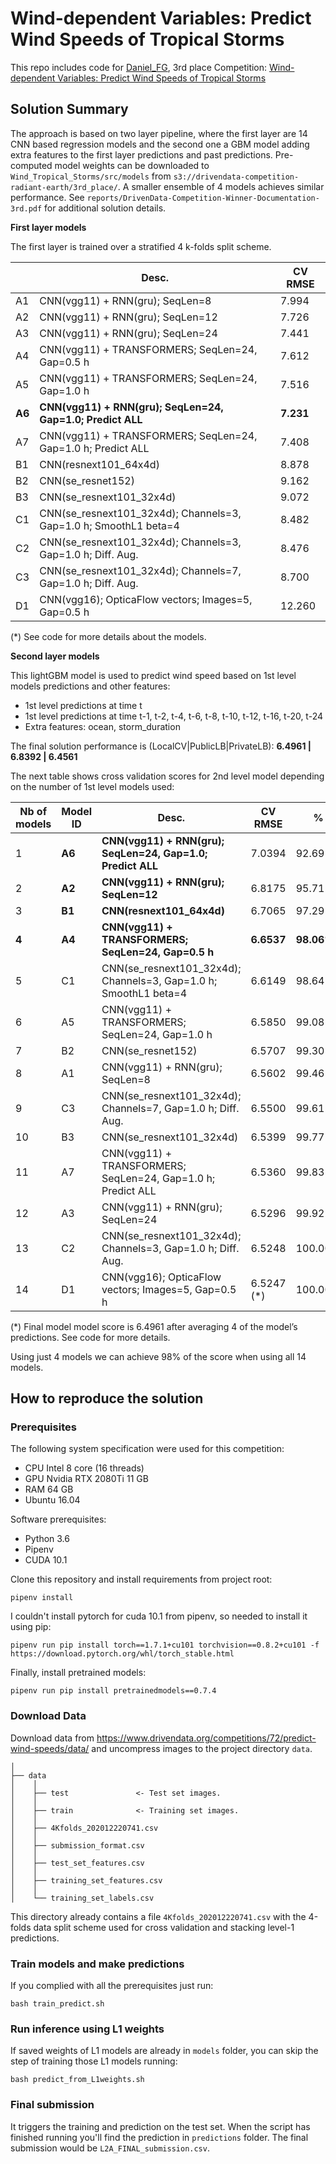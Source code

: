 # Wind-dependent Variables: Predict Wind Speeds of Tropical Storms
This repo includes code for [Daniel_FG](https://www.drivendata.org/users/Daniel_FG/), 3rd place
Competition: [Wind-dependent Variables: Predict Wind Speeds of Tropical Storms](https://www.drivendata.org/competitions/72/predict-wind-speeds/page/274/)


## Solution Summary

The approach is based on two layer pipeline, where the first layer are 14 CNN 
based regression models and the second one a GBM model adding extra features to the first layer predictions and past predictions. Pre-computed model weights can be downloaded to `Wind_Tropical_Storms/src/models` from `s3://drivendata-competition-radiant-earth/3rd_place/`. A smaller ensemble of 4 models achieves similar performance. See `reports/DrivenData-Competition-Winner-Documentation-3rd.pdf` for additional solution details.

**First layer models**

The first layer is trained over a stratified 4 k-folds split scheme. 

|        | **Desc.**                                                          | **CV RMSE** |
| ------ | ------------------------------------------------------------------ | ----------- |
| A1     | CNN(vgg11) + RNN(gru); SeqLen=8                                    | 7.994       |
| A2     | CNN(vgg11) + RNN(gru); SeqLen=12                                   | 7.726       |
| A3     | CNN(vgg11) + RNN(gru); SeqLen=24                                   | 7.441       |
| A4     | CNN(vgg11) + TRANSFORMERS; SeqLen=24, Gap=0.5 h                    | 7.612       |
| A5     | CNN(vgg11) + TRANSFORMERS; SeqLen=24, Gap=1.0 h                    | 7.516       |
| **A6** | **CNN(vgg11) + RNN(gru); SeqLen=24, Gap=1.0; Predict ALL**         | **7.231**   |
| A7     | CNN(vgg11) + TRANSFORMERS; SeqLen=24, Gap=1.0 h; Predict ALL       | 7.408       |
| B1     | CNN(resnext101\_64x4d)                                             | 8.878       |
| B2     | CNN(se\_resnet152)                                                 | 9.162       |
| B3     | CNN(se\_resnext101\_32x4d)                                         | 9.072       |
| C1     | CNN(se\_resnext101\_32x4d); Channels=3, Gap=1.0 h; SmoothL1 beta=4 | 8.482       |
| C2     | CNN(se\_resnext101\_32x4d); Channels=3, Gap=1.0 h; Diff. Aug.      | 8.476       |
| C3     | CNN(se\_resnext101\_32x4d); Channels=7, Gap=1.0 h; Diff. Aug.      | 8.700       |
| D1     | CNN(vgg16); OpticaFlow vectors; Images=5, Gap=0.5 h                | 12.260      |

(*) See code for more details about the models.

**Second layer models**

This lightGBM model is used to predict wind speed based on 1st level models predictions and 
other features:
- 1st level predictions at time t
- 1st level predictions at time t-1, t-2, t-4, t-6, t-8, t-10, t-12, t-16, t-20, t-24
- Extra features: ocean, storm_duration

The final solution performance is (LocalCV|PublicLB|PrivateLB): **6.4961 | 6.8392 | 6.4561**


The next table shows cross validation scores for 2nd level model depending on the number of 1st level models used:

| **Nb of models** | **Model ID** | **Desc.**                                                          | **CV RMSE** | **%**      |
| ---------------- | ------------ | ------------------------------------------------------------------ | ----------- | ---------- |
| 1                | **A6**       | **CNN(vgg11) + RNN(gru); SeqLen=24, Gap=1.0; Predict ALL**         | 7.0394      | 92.69%     |
| 2                | **A2**       | **CNN(vgg11) + RNN(gru); SeqLen=12**                               | 6.8175      | 95.71%     |
| 3                | **B1**       | **CNN(resnext101\_64x4d)**                                         | 6.7065      | 97.29%     |
| **4**            | **A4**       | **CNN(vgg11) + TRANSFORMERS; SeqLen=24, Gap=0.5 h**                | **6.6537**  | **98.06%** |
| 5                | C1           | CNN(se\_resnext101\_32x4d); Channels=3, Gap=1.0 h; SmoothL1 beta=4 | 6.6149      | 98.64%     |
| 6                | A5           | CNN(vgg11) + TRANSFORMERS; SeqLen=24, Gap=1.0 h                    | 6.5850      | 99.08%     |
| 7                | B2           | CNN(se\_resnet152)                                                 | 6.5707      | 99.30%     |
| 8                | A1           | CNN(vgg11) + RNN(gru); SeqLen=8                                    | 6.5602      | 99.46%     |
| 9                | C3           | CNN(se\_resnext101\_32x4d); Channels=7, Gap=1.0 h; Diff. Aug.      | 6.5500      | 99.61%     |
| 10               | B3           | CNN(se\_resnext101\_32x4d)                                         | 6.5399      | 99.77%     |
| 11               | A7           | CNN(vgg11) + TRANSFORMERS; SeqLen=24, Gap=1.0 h; Predict ALL       | 6.5360      | 99.83%     |
| 12               | A3           | CNN(vgg11) + RNN(gru); SeqLen=24                                   | 6.5296      | 99.92%     |
| 13               | C2           | CNN(se\_resnext101\_32x4d); Channels=3, Gap=1.0 h; Diff. Aug.      | 6.5248      | 100.00%    |
| 14               | D1           | CNN(vgg16); OpticaFlow vectors; Images=5, Gap=0.5 h                | 6.5247 (*)      | 100.00%    |

(*) Final model model score is 6.4961 after averaging 4 of the model’s predictions. See code for more details.

Using just 4 models we can achieve 98% of the score when using all 14 models.


## How to reproduce the solution

### Prerequisites

The following system specification were used for this competition:

- CPU Intel 8 core (16 threads)
- GPU Nvidia RTX 2080Ti 11 GB
- RAM 64 GB
- Ubuntu 16.04

Software prerequisites:

- Python 3.6
- Pipenv
- CUDA 10.1

Clone this repository and  install requirements from project root:

`pipenv install` 

I couldn't install pytorch for cuda 10.1 from pipenv, so needed to install it using pip:

`pipenv run pip install torch==1.7.1+cu101 torchvision==0.8.2+cu101 -f https://download.pytorch.org/whl/torch_stable.html`

Finally, install pretrained models:

`pipenv run pip install pretrainedmodels==0.7.4`

### Download Data

Download data from https://www.drivendata.org/competitions/72/predict-wind-speeds/data/ and uncompress images to the project directory `data`.

    │
    ├── data
    │    │    
    │    ├── test               <- Test set images.
    │    │    
    │    ├── train              <- Training set images.
    │    │
    │    ├── 4Kfolds_202012220741.csv
    │    │
    │    ├── submission_format.csv
    │    │
    │    ├── test_set_features.csv
    │    │
    │    ├── training_set_features.csv
    │    │
    │    └── training_set_labels.csv

This directory already contains a file `4Kfolds_202012220741.csv` with the 4-folds data split scheme used for 
cross validation and stacking level-1 predictions.  

### Train models and make predictions

If you complied with all the prerequisites just run:

`bash train_predict.sh`

### Run inference using L1 weights

If saved weights of L1 models are already in `models` folder, you can skip the step of 
training those L1 models running:

`bash predict_from_L1weights.sh`

### Final submission

It triggers the training and prediction on the test set. 
When the script has finished running you'll find the prediction in `predictions` folder. 
The final submission would be `L2A_FINAL_submission.csv`.

